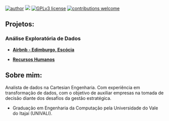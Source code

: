 [![author](https://img.shields.io/badge/author-jonascesconetto-red.svg)](https://www.linkedin.com/in/jonascesconetto) 
[![](https://img.shields.io/badge/python-3.7+-blue.svg)](https://www.python.org/downloads/release/python-365/) 
[![GPLv3 license](https://img.shields.io/badge/License-GPLv3-blue.svg)](http://perso.crans.org/besson/LICENSE.html) 
[![contributions welcome](https://img.shields.io/badge/contributions-welcome-brightgreen.svg?style=flat)](https://github.com/jonascesconetto/data_science/issues)

<!-- <p align="center">
  <img src="_img/banner.png" >
</p> -->

## Projetos: 
### Análise Exploratória de Dados
* [**Airbnb - Edimburgo, Escócia** ](https://github.com/jonascesconetto/data_science/blob/main/Analisando_os_Dados_do_Airbnb_(Edinburgh_Scotland).ipynb)

* [**Recursos Humanos** ](https://github.com/jonascesconetto/human-resource-analytics)

## Sobre mim:

Analista de dados na Cartesian Engenharia. Com experiência em transformação de dados, com o objetivo de auxiliar empresas na tomada de decisão diante dos desafios da gestão estratégica.

* Graduação em Engenharia da Computação pela Universidade do Vale do Itajaí (UNIVALI).

<!-- Data Analyst at Cartesian Engenharia. Experience in Civil Construction Data Analysis, transforming ERP data to assist companies in decision making in the face of strategic management challenges. -->

<!-- * Bachelor's degree in Computer Engineering from University of Vale do Itajaí (UNIVALI). -->

